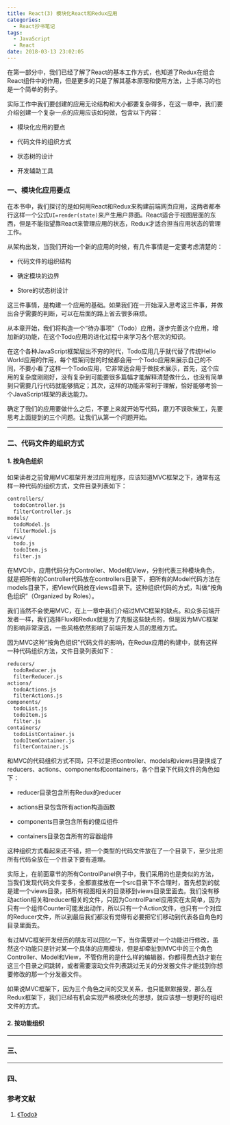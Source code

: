 ```yaml
---
title: React(3) 模块化React和Redux应用
categories:
  - React抄书笔记
tags:
  - JavaScript
  - React
date: 2018-03-13 23:02:05
---
```


在第一部分中，我们已经了解了React的基本工作方式，也知道了Redux在组合React组件中的作用，但是更多的只是了解其基本原理和使用方法，上手练习的也是一个简单的例子。

<!-- More -->

实际工作中我们要创建的应用无论结构和大小都要复杂得多，在这一章中，我们要介绍创建一个复杂一点的应用应该如何做，包含以下内容：

* 模块化应用的要点

* 代码文件的组织方式

* 状态树的设计

* 开发辅助工具

### 一、模块化应用要点

在本书中，我们探讨的是如何用React和Redux来构建前端网页应用，这两者都奉行这样一个公式`UI=render(state)`来产生用户界面。React适合于视图层面的东西，但是不能指望靠React来管理应用的状态，Redux才适合担当应用状态的管理工作。

从架构出发，当我们开始一个新的应用的时候，有几件事情是一定要考虑清楚的：

* 代码文件的组织结构

* 确定模块的边界

* Store的状态树设计

这三件事情，是构建一个应用的基础。如果我们在一开始深入思考这三件事，并做出合乎需要的判断，可以在后面的路上省去很多麻烦。

从本章开始，我们将构造一个“待办事项”（Todo）应用，逐步完善这个应用，增加新的功能，在这个Todo应用的进化过程中来学习各个层次的知识。

在这个各种JavaScript框架层出不穷的时代，Todo应用几乎就代替了传统Hello World应用的作用，每个框架问世的时候都会用一个Todo应用来展示自己的不同，不要小看了这样一个Todo应用，它非常适合用于做技术展示，首先，这个应用的复杂度刚刚好，没有复杂到可能要很多篇幅才能解释清楚做什么，也没有简单到只需要几行代码就能够搞定；其次，这样的功能非常利于理解，恰好能够考验一个JavaScript框架的表达能力。

确定了我们的应用要做什么之后，不要上来就开始写代码，磨刀不误砍柴工，先要思考上面提到的三个问题。让我们从第一个问题开始。

---

### 二、代码文件的组织方式

#### 1. 按角色组织

如果读者之前曾用MVC框架开发过应用程序，应该知道MVC框架之下，通常有这样一种代码的组织方式，文件目录列表如下：

```cmd
controllers/
  todoController.js
  filterController.js
models/
  todoModel.js
  filterModel.js
views/
  todo.js
  todoItem.js
  filter.js
```

在MVC中，应用代码分为Controller、Model和View，分别代表三种模块角色，就是把所有的Controller代码放在controllers目录下，把所有的Model代码方法在models目录下，把View代码放在views目录下。这种组织代码的方式，叫做“按角色组织”（Organized by Roles）。

我们当然不会使用MVC，在上一章中我们介绍过MVC框架的缺点。和众多前端开发者一样，我们选择Flux和Redux就是为了克服这些缺点的，但是因为MVC框架的影响非常深远，一些风格依然影响了前端开发人员的思维方式。

因为MVC这种“按角色组织”代码文件的影响，在Redux应用的构建中，就有这样一种代码组织方法，文件目录列表如下：

```cmd
reducers/
  todoReducer.js
  filterReducer.js
actions/
  todoActions.js
  filterActions.js
components/
  todoList.js
  todoItem.js
  filter.js
containers/
  todoListContainer.js
  todoItemContainer.js
  filterContainer.js
```

和MVC的代码组织方式不同，只不过是把controller、models和views目录换成了reducers、actions、components和containers，各个目录下代码文件的角色如下：

* reducer目录包含所有Redux的reducer

* actions目录包含所有action构造函数

* components目录包含所有的傻瓜组件

* containers目录包含所有的容器组件

这种组织方式看起来还不错，把一个类型的代码文件放在了一个目录下，至少比把所有代码全放在一个目录下要有道理。

实际上，在前面章节的所有ControlPanel例子中，我们采用的也是类似的方法，当我们发现代码文件变多，全都直接放在一个src目录下不合理时，首先想到的就是建一个views目录，把所有视图相关的目录移到views目录里面去。我们没有移动action相关和reducer相关的文件，只因为ControlPanel应用实在太简单，因为只有一个组件Counter可能发出动作，所以只有一个Action文件，也只有一个对应的Reducer文件，所以到最后我们都没有觉得有必要把它们移动到代表各自角色的目录里面去。

有过MVC框架开发经历的朋友可以回忆一下，当你需要对一个功能进行修改，虽然这个功能只是针对某一个具体的应用模块，但是却牵扯到MVC中的三个角色Controller、Model和View，不管你用的是什么样的编辑器，你都得费点劲才能在这三个目录之间跳转，或者需要滚动文件列表跳过无关的分发器文件才能找到你想要修改的那一个分发器文件。

如果说MVC框架下，因为三个角色之间的交叉关系，也只能默默接受，那么在Redux框架下，我们已经有机会实现严格模块化的思想，就应该想一想更好的组织文件的方式。

#### 2. 按功能组织




---

### 三、

<!-- Todo -->


---

### 四、

<!-- Todo -->

### 参考文献

1. [《Todo》]()